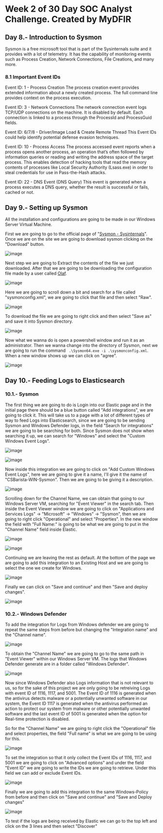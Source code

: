 # Week 2 of 30 Day SOC Analyst Challenge. Created by MyDFIR

## Day 8.- Introduction to Sysmon

Sysmon is a free microsoft tool that is part of the Sysinternals suite and it provides with a lot of telemetry. It has the capability of monitoring events such as Process Creation, Network Connections, File Creations, and many more.

### 8.1 Important Event IDs

Event ID: 1 - Process Creation
The process creation event provides extended information about a newly created process. The full command line provides context on the process execution.

Event ID: 3 - Network Connections
The network connection event logs TCP/UDP connections on the machine. It is disabled by default. Each connection is linked to a process through the ProcessId and ProcessGuid fields.

Event ID: 6/7/8 - Driver/Image Load & Create Remote Thread
This Event IDs could help identify potential defense evasion techniques.

Event ID: 10 - Process Access
The process accessed event reports when a process opens another process, an operation that’s often followed by information queries or reading and writing the address space of the target process. This enables detection of hacking tools that read the memory contents of processes like Local Security Authority (Lsass.exe) in order to steal credentials for use in Pass-the-Hash attacks.

Event ID: 22 - DNS Event (DNS Query)
This event is generated when a process executes a DNS query, whether the result is successful or fails, cached or not. 


## Day 9.- Setting up Sysmon

All the installation and configurations are going to be made in our Windows Server Virtual Machine.

First we are going to go to the official page of "<a href="https://learn.microsoft.com/en-us/sysinternals/downloads/sysmon">Sysmon - Sysinternals</a>". Once we are on the site we are going to download sysmon clicking on the "Download" button.

![image](https://github.com/user-attachments/assets/e2487683-ff39-4141-8e4c-4af5842157e2)

Next step we are going to Extract the contents of the file we just downloaded. After that we are going to be downloading the configuration file made by a user called <a href="https://github.com/olafhartong/sysmon-modular">Olaf</a>. 

![image](https://github.com/user-attachments/assets/2d404602-ca7b-4fb9-a4d5-c5614c517859)

Here we are going to scroll down a bit and search for a file called "sysmonconfig.xml", we are going to click that file and then select "Raw".

![image](https://github.com/user-attachments/assets/26f8a7c5-dd33-4a0c-bea5-11f95345b870)

To download the file we are going to right click and then select "Save as" and save it into Sysmon directory.

![image](https://github.com/user-attachments/assets/05962ba9-4632-4aa3-a876-f9197ad8f05f)

Now what we wanna do is open a powershell window and run it as an administrator. Then we wanna change into the directory of Sysmon, next we are going to run the command ` .\Sysmon64.exe -i .\sysmonconfig.xml`. When a new window shows up we can click on "agree".

![image](https://github.com/user-attachments/assets/951e8e41-2cf0-4320-bb4b-3046eba86f48)


## Day 10.- Feeding Logs to Elasticsearch

### 10.1.- Sysmon

The first thing we are going to do is Login into our Elastic page and in the initial page there should be a blue button called "Add integrations", we are going to click it. This will take us to a page with a lot of different types of way to feed Logs into Elasticsearch, since we are going to be sending Sysmon and Windows Defender logs, in the field "Search for integrations" we are going to be searching for both. Since Sysmon does not show when searching it up, we can search for "Windows" and select the "Custom Windows Event Logs".

![image](https://github.com/user-attachments/assets/07406eb5-fa2b-49f6-9bc6-42f5d1f54b25)

![image](https://github.com/user-attachments/assets/592a34a2-6dc3-4220-b8ca-d8025ea6a49f)

Now inside this integration we are going to click on "Add Custom Windows Event Logs", here we are going to give it a name, I'll give it the name of "CSBarista-WIN-Sysmon". Then we are going to be giving it a description.

![image](https://github.com/user-attachments/assets/d7300536-9ef1-4249-9805-a5b8fceee897)

Scrolling down for the Channel Name, we can obtain that going to our Windows Server VM, searching for "Event Viewer" in the search tab. Then inside the Event Viewer window we are going to click on "Applications and Services Logs" -> "Microsoft" -> "Windows" -> "Sysmon", then we are going to right click "Operational" and select "Properties". In the new window the field with "Full Name:" is going to be what we are going to put in the "Channel Name" field inside Elastic.

![image](https://github.com/user-attachments/assets/3ac4a964-f2a5-451b-85c4-aeefdaf58830)

![image](https://github.com/user-attachments/assets/a9bcc5b0-7660-4a7d-90ef-2022cd1661ab)

Continuing we are leaving the rest as default. At the bottom of the page we are going to add this integration to an Existing Host and we are going to select the one we create for Windows.

![image](https://github.com/user-attachments/assets/5d99190b-b7ba-4406-9465-9bdd8130d2e2)

Finally we can click on "Save and continue" and then "Save and deploy changes".

![image](https://github.com/user-attachments/assets/e2acf2ef-764c-4166-b94d-b54c9e30e563)

### 10.2.- Windows Defender

To add the integration for Logs from Windows defender we are going to repeat the same steps from before but changing the "Integration name" and the "Channel name".

![image](https://github.com/user-attachments/assets/2c9f3851-7361-480d-a609-ee214e0d9282)

To obtain the "Channel Name" we are going to go to the same path in "Event Viewer" within our Windows Server VM. The logs that Windows Defender generate are in a folder called "Windows Defender".

![image](https://github.com/user-attachments/assets/7ec205ef-8213-4421-a321-5355124c5c5a)

Now since Windows Defender also Logs information that is not relevant to us, so for the sake of this project we are only going to be retreiving Logs with event ID of 1116, 1117, and 5001. The Event ID of 1116 is generated when the antivirus detects malware or a potentially unwanted software in our system, the Event ID 1117 is generated when the antivirus performed an action to protect our system from malware or other potentially unwanted software and the last event ID of 5001 is generated when the option for Real-time protection is disabled.

So for the "Channel Name" we are going to right click the "Operational" file and select properties, the field "Full name" is what we are going to be using for this.

![image](https://github.com/user-attachments/assets/1aac9048-aef3-4fcd-8b88-66878a35a45e)

To set the integration so that it only collect the Event IDs of 1116, 1117, and 5001 we are going to click on "Advanced options" and under the field "Event ID" we are going to write the IDs we are going to retrieve. Under this field we can add or exclude Event IDs.

![image](https://github.com/user-attachments/assets/2a1d22fa-b688-4267-9996-7c90e4435da2)

Finally we are going to add this integration to the same Windows-Policy from before and then click on "Save and continue" and "Save and Deploy changes"

![image](https://github.com/user-attachments/assets/4c7259cc-9e52-45e9-a96a-cc223c92a865)

To test if the logs are being received by Elastic we can go to the top left and click on the 3 lines and then select "Discover"







































